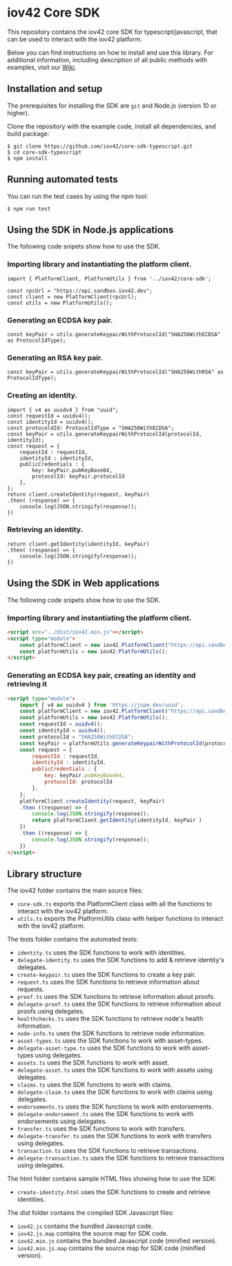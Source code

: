 # iov42 Core SDK

This repository contains the iov42 core SDK for typescript/javascript, that can be used to interact with the iov42 platform.

 Below you can find instructions on how to install and use this library. For additional information, including description of
 all public methods with examples, visit our [Wiki](https://github.com/iov42/core-sdk-typescript/wiki).

## Installation and setup

The prerequisites for installing the SDK are `git` and Node.js (version 10 or higher).

Clone the repository with the example code, install all dependencies, and build package:
```shell
$ git clone https://github.com/iov42/core-sdk-typescript.git
$ cd core-sdk-typescript
$ npm install
```

## Running automated tests

You can run the test cases by using the npm tool:
```console
$ npm run test
```

## Using the SDK in Node.js applications

The following code snipets show how to use the SDK.

### Importing library and instantiating the platform client.
```node
import { PlatformClient, PlatformUtils } from '../iov42/core-sdk';

const rpcUrl = "https://api.sandbox.iov42.dev";
const client = new PlatformClient(rpcUrl);
const utils = new PlatformUtils();
```

### Generating an ECDSA key pair.
```node
const keyPair = utils.generateKeypairWithProtocolId("SHA256WithECDSA" as ProtocolIdType);
```

### Generating an RSA key pair.
```node
const keyPair = utils.generateKeypairWithProtocolId("SHA256WithRSA" as ProtocolIdType);
```

### Creating an identity.
```node
import { v4 as uuidv4 } from "uuid";
const requestId = uuidv4();
const identityId = uuidv4();
const protocoldId: ProtocolIdType = "SHA256WithECDSA";
const keyPair = utils.generateKeypairWithProtocolId(protocolId, identityId);
const request = {
    requestId : requestId,
    identityId : identityId,
    publicCredentials : {
        key: keyPair.pubKeyBase64,
        protocolId: keyPair.protocolId
    },
};
return client.createIdentity(request, keyPair)
.then( (response) => {
    console.log(JSON.stringify(response));
})
```

### Retrieving an identity.
```node
return client.getIdentity(identityId, keyPair)
.then( (response) => {
    console.log(JSON.stringify(response));
})
```

## Using the SDK in Web applications

The following code snipets show how to use the SDK.

### Importing library and instantiating the platform client.
```html
<script src="../dist/iov42.min.js"></script>
<script type="module">
    const platformClient = new iov42.PlatformClient("https://api.sandbox.iov42.dev");
    const platformUtils = new iov42.PlatformUtils();
</script>
```

### Generating an ECDSA key pair, creating an identity and retrieving it
```html
<script type="module">
    import { v4 as uuidv4 } from 'https://jspm.dev/uuid';
    const platformClient = new iov42.PlatformClient("https://api.sandbox.iov42.dev");
    const platformUtils = new iov42.PlatformUtils();
    const requestId = uuidv4();
    const identityId = uuidv4();
    const protocolId = "SHA256WithECDSA";
    const keyPair = platformUtils.generateKeypairWithProtocolId(protocolId, identityId);
    const request = {
        requestId : requestId,
        identityId : identityId,
        publicCredentials : {
            key: keyPair.pubKeyBase64,
            protocolId: protocolId
        },
    };
    platformClient.createIdentity(request, keyPair)
    .then ((response) => {
        console.log(JSON.stringify(response));
        return platformClient.getIdentity(identityId, keyPair )
    })
    .then ((response) => {
        console.log(JSON.stringify(response));
    })
</script>
```

## Library structure

The iov42 folder contains the main source files:
- `core-sdk.ts` exports the PlatformClient class with all the functions to interact with the iov42 platform.
- `utils.ts` exports the PlatformUtils class with helper functions to interact with the iov42 platform.

The tests folder contains the automated tests:
- `identity.ts` uses the SDK functions to work with identities.
- `delegate-identity.ts` uses the SDK functions to add & retrieve identity's delegates.
- `create-keypair.ts` uses the SDK functions to create a key pair.
- `request.ts` uses the SDK functions to retrieve information about requests.
- `proof.ts` uses the SDK functions to retrieve information about proofs.
- `delegate-proof.ts` uses the SDK functions to retrieve information about proofs using delegates.
- `healthchecks.ts` uses the SDK functions to retrieve node's health information.
- `node-info.ts` uses the SDK functions to retrieve node information.
- `asset-types.ts` uses the SDK functions to work with asset-types.
- `delegate-asset-type.ts` uses the SDK functions to work with asset-types using delegates.
- `assets.ts` uses the SDK functions to work with asset.
- `delegate-asset.ts` uses the SDK functions to work with assets using delegates.
- `claims.ts` uses the SDK functions to work with claims.
- `delegate-claim.ts` uses the SDK functions to work with claims using delegates.
- `endorsements.ts` uses the SDK functions to work with endorsements.
- `delegate-endorsement.ts` uses the SDK functions to work with endorsements using delegates.
- `transfer.ts` uses the SDK functions to work with transfers.
- `delegate-transfer.ts` uses the SDK functions to work with transfers using delegates.
- `transaction.ts` uses the SDK functions to retrieve transactions.
- `delegate-transaction.ts` uses the SDK functions to retrieve transactions using delegates.

The html folder contains sample HTML files showing how to use the SDK:
- `create-identity.html` uses the SDK functions to create and retrieve identities.

The dist folder contains the compiled SDK Javascript files:
- `iov42.js` contains the bundled Javascript code.
- `iov42.js.map` contains the source map for SDK code.
- `iov42.min.js` contains the bundled Javascript code (minified version).
- `iov42.min.js.map` contains the source map for SDK code (minified version).

